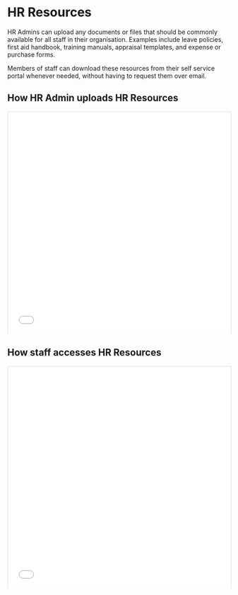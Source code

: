 HR Resources
==========

HR Admins can upload any documents or files that should be commonly available for all staff in their organisation. Examples include leave policies, first aid handbook, training manuals, appraisal templates, and expense or purchase forms.

Members of staff can download these resources from their self service portal whenever needed, without having to request them over email. 


How HR Admin uploads HR Resources
------------------------

<p style="border: 2px solid #ebebeb; min-width: 100%; border-bottom: 0 none; height: 501px;"><iframe style="border: 0 none; min-width: 100%" src="//www.iorad.com/player/105596/Self-Service-Portal-Creating-and-Managing-HR-Resource-Type---Document?src=iframe" width="100%" height="500px" allowfullscreen="true"></iframe></p><p style="display: none;"><p style="display: none;">As a CiviHR administrator, you have the access to create &lt;b&gt;&lt;i&gt;HR Resource Types&lt;/i&gt;&lt;/b&gt;&amp;nbsp;&lt;span&gt;&lt;span&gt;documents such as policies and handbooks that are shared with all staff in your organisation.&amp;nbsp;&lt;/span&gt;&lt;/span&gt;&lt;span&gt;&lt;span&gt;&lt;br&gt;&lt;br&gt;First step is to open the &lt;b&gt;&lt;i&gt;Cog icon&lt;/i&gt;&lt;/b&gt;&lt;i&gt;&lt;/i&gt; and click on &lt;b&gt;&lt;i&gt;HR Resource Types.&lt;/i&gt;&lt;/b&gt;&lt;/span&gt;&lt;/span&gt;</p><p style="display: none;">To add a new HR Resource Type click &lt;span class=&quot;&quot;&gt;&lt;i&gt;&lt;b&gt;Add HR Resource Type&lt;/b&gt;&lt;/i&gt;&lt;/span&gt;</p><p style="display: none;">This brings you to the&amp;nbsp;&lt;b&gt;&lt;i&gt;Add Term Page.&lt;/i&gt;&lt;/b&gt;&lt;i&gt;&lt;/i&gt;&lt;br&gt;&lt;br&gt;Enter the&amp;nbsp;&lt;span&gt;&lt;i&gt;&lt;b&gt;Name&lt;/b&gt;&lt;/i&gt;&amp;nbsp;of the resource type.&lt;/span&gt;&lt;br&gt;</p><p style="display: none;">&lt;span&gt;Enter a brief or detailed &lt;b&gt;&lt;i&gt;Description&lt;/i&gt;&lt;/b&gt; of the resource type.&lt;/span&gt;&lt;br&gt;</p><p style="display: none;">Click &lt;span class=&quot;&quot;&gt;&lt;i&gt;&lt;b&gt;Save.&lt;/b&gt;&lt;/i&gt;&lt;/span&gt;</p><p style="display: none;">After saving, the message&amp;nbsp;&lt;span class=&quot;&quot;&gt;&lt;i&gt;&lt;b&gt;Created new term Policy Document&lt;/b&gt;&lt;/i&gt; is displayed.&lt;/span&gt;</p><p style="display: none;">The next step is to upload the document, so that staff can download it for perusal.&lt;br&gt;&lt;br&gt;From the&amp;nbsp;&lt;i&gt;&lt;b&gt;Cog icon&lt;/b&gt;&lt;/i&gt; click on&amp;nbsp;&lt;b&gt;&lt;i&gt;Manage HR Resources.&lt;/i&gt;&lt;/b&gt;</p><p style="display: none;">Click on&amp;nbsp;&lt;span&gt;&lt;i&gt;&lt;b&gt;Add content&lt;/b&gt;&lt;/i&gt;&amp;nbsp;to create a new&amp;nbsp;&lt;b&gt;&lt;i&gt;HR Document&lt;/i&gt;&lt;/b&gt;.&lt;/span&gt;&lt;br&gt;</p><p style="display: none;">Fill in the&amp;nbsp;&lt;span&gt;&lt;i&gt;&lt;b&gt;Title&lt;/b&gt;&lt;/i&gt;&amp;nbsp;of the document for upload.&lt;/span&gt;&lt;br&gt;</p><p style="display: none;">Click on the drop down arrow to choose the&amp;nbsp;&lt;span&gt;&lt;i&gt;&lt;b&gt;Resource Type.&lt;/b&gt;&lt;/i&gt;&lt;/span&gt;&lt;br&gt;</p><p style="display: none;">For this tutorial, the &lt;b&gt;&lt;i&gt;Resource Type&lt;/i&gt;&lt;/b&gt; is &lt;b&gt;&lt;i&gt;Policy Document&lt;/i&gt;&lt;/b&gt;.&lt;br&gt;&lt;br&gt;Click to choose&amp;nbsp;&lt;span class=&quot;&quot;&gt;&lt;i&gt;&lt;b&gt;Policy Document.&lt;/b&gt;&lt;/i&gt;&lt;/span&gt;</p><p style="display: none;">Fill in a&amp;nbsp;&lt;b&gt;S&lt;/b&gt;&lt;i&gt;&lt;b&gt;hort description&lt;/b&gt;&lt;/i&gt;&amp;nbsp;of the document.&lt;br&gt;</p><p style="display: none;">Click on&amp;nbsp;&lt;span&gt;&lt;i&gt;&lt;b&gt;Choose file&amp;nbsp;&lt;/b&gt;to upload the document.&lt;/i&gt;&lt;/span&gt;&lt;br&gt;</p><p style="display: none;">Note that the size of the file for upload must be less than 2MB, also the file types are specified.&lt;br&gt;</p><p style="display: none;">Click&amp;nbsp;&lt;span&gt;&lt;i&gt;&lt;b&gt;Upload.&lt;/b&gt;&lt;/i&gt;&lt;/span&gt;&lt;br&gt;</p><p style="display: none;">Uploaded document is displayed in&amp;nbsp;&lt;b&gt;&lt;i&gt;blue text&lt;/i&gt;&lt;/b&gt;.&lt;br&gt;</p><p style="display: none;">Enter a&amp;nbsp;&lt;i&gt;&lt;b&gt;D&lt;/b&gt;&lt;/i&gt;&lt;b&gt;&lt;i&gt;escription&lt;/i&gt;&lt;/b&gt;&amp;nbsp;for the document&amp;nbsp;&lt;i&gt;&lt;/i&gt;which can be used as the label of the link to the file.&lt;br&gt;</p><p style="display: none;">You can decide to preview the document before saving it&lt;b&gt;&lt;i&gt;.&lt;/i&gt;&lt;/b&gt;&lt;br&gt;&lt;br&gt;Click&amp;nbsp;&lt;b&gt;&lt;i&gt;Preview.&lt;/i&gt;&lt;/b&gt;&lt;br&gt;</p><p style="display: none;">You can&amp;nbsp;&lt;b&gt;&lt;i&gt;Preview&lt;/i&gt;&lt;/b&gt;&lt;i&gt;&lt;/i&gt;&amp;nbsp;the&amp;nbsp;&lt;b&gt;&lt;i&gt;Trimmed version&lt;/i&gt;&lt;/b&gt;&amp;nbsp;or&amp;nbsp;&lt;b&gt;&lt;i&gt;Full version&amp;nbsp;&lt;/i&gt;&lt;/b&gt;&lt;i&gt;&lt;/i&gt;of the uploaded document and see how it looks when viewed by a staff member.</p><p style="display: none;">If you are happy with the uploaded document, proceed to&amp;nbsp;&lt;span&gt;&lt;i&gt;&lt;b&gt;Save.&lt;/b&gt;&lt;/i&gt;&lt;br&gt;&lt;br&gt;Click&amp;nbsp;&lt;b&gt;&lt;i&gt;Save&lt;/i&gt;&lt;/b&gt;&lt;/span&gt;&lt;br&gt;</p><p style="display: none;">The message&amp;nbsp;&lt;b&gt;HR documents&amp;nbsp;&lt;i&gt;&amp;lt;document name&amp;gt;&lt;/i&gt;&lt;/b&gt;&amp;nbsp;&lt;b&gt;has been created&lt;/b&gt;&amp;nbsp;is displayed with all the details of the document.&lt;br&gt;</p><p style="display: none;">To check if the document has been uploaded to the&amp;nbsp;&lt;b&gt;&lt;i&gt;Content Page&lt;/i&gt;&lt;/b&gt;&lt;i&gt;&lt;/i&gt; and published for staff download.&lt;b&gt;&lt;i&gt;&lt;br&gt;&lt;/i&gt;&lt;/b&gt;Go to the &lt;b&gt;&lt;i&gt;Cog icon&lt;/i&gt;&lt;/b&gt; and click on&amp;nbsp;&lt;b&gt;&lt;i&gt;Manage HR Resources.&lt;/i&gt;&lt;/b&gt;</p><p style="display: none;">The document can be edited either from the&amp;nbsp;&lt;b&gt;&lt;i&gt;Content Page &lt;/i&gt;&lt;/b&gt;or immediately after creation&lt;b&gt;.&lt;br&gt;&lt;/b&gt;&lt;br&gt;After you have created the document, to edit from this page, click&amp;nbsp;&lt;span class=&quot;&quot;&gt;&lt;i&gt;&lt;b&gt;Edit.&lt;/b&gt;&lt;/i&gt;&lt;/span&gt;</p><p style="display: none;">On the&amp;nbsp;&lt;b&gt;&lt;i&gt;Edit HR documents &amp;lt;name&amp;gt;&lt;/i&gt;&lt;/b&gt;&lt;i&gt;&lt;/i&gt;&amp;nbsp;page,&amp;nbsp;you can delete or fill in a few details.&lt;br&gt;</p><p style="display: none;">Click&amp;nbsp;&lt;i&gt;&lt;b&gt;Save&lt;/b&gt;&amp;nbsp;to update the changes made.&lt;/i&gt;&lt;br&gt;</p><p style="display: none;">The message&amp;nbsp;&lt;b&gt;HR documents&lt;i&gt;&amp;nbsp;&amp;lt;document name&amp;gt; has been updated&lt;/i&gt;&lt;/b&gt;&lt;i&gt;&lt;/i&gt;&amp;nbsp;is displayed.&lt;b&gt;&lt;br&gt;&lt;br&gt;&lt;/b&gt;&lt;i&gt;&lt;/i&gt;&lt;b&gt;Updated&lt;/b&gt;&lt;i&gt;&amp;nbsp;is also displayed in colour red next to the document.&lt;/i&gt;&lt;br&gt;</p><p style="display: none;">To delete any document that the organisation no longer needs, go to the&amp;nbsp;&lt;b&gt;&lt;i&gt;Cog icon&lt;/i&gt;&lt;/b&gt;&lt;i&gt;&lt;/i&gt;&amp;nbsp;and click on&amp;nbsp;&lt;b&gt;&lt;i&gt;Manage HR Resource.&amp;nbsp;&lt;/i&gt;&lt;/b&gt;&lt;i&gt;&lt;/i&gt;Here, you can see the list of all uploaded HR documents on the Content Page.&lt;br&gt;&lt;br&gt;Click&amp;nbsp;&lt;b&gt;&lt;i&gt;delete.&lt;/i&gt;&lt;/b&gt;</p><p style="display: none;">The message&amp;nbsp;&lt;span&gt;&lt;i&gt;&lt;b&gt;Are you sure you want to delete the document?&lt;/b&gt;&lt;/i&gt;&amp;nbsp;is displayed.&lt;br&gt;&lt;br&gt;You have the option to&amp;nbsp;&lt;b&gt;&lt;i&gt;Cancel&lt;/i&gt;&lt;/b&gt;&lt;i&gt;&lt;/i&gt;&amp;nbsp;the action or proceed to delete. For this example, click&amp;nbsp;&lt;b&gt;&lt;i&gt;Cancel.&lt;/i&gt;&lt;/b&gt;&lt;/span&gt;&lt;br&gt;</p><p style="display: none;">The screen automatically takes you back to the&amp;nbsp;&lt;b&gt;&lt;i&gt;Content Page&lt;/i&gt;&lt;/b&gt;.&lt;br&gt;</p><p style="display: none;">OR to proceed with the delete action, click&amp;nbsp;&lt;span&gt;&lt;i&gt;&lt;b&gt;Delete &lt;/b&gt;&lt;/i&gt;after the&lt;i&gt;&lt;b&gt;&amp;nbsp;&lt;/b&gt;&lt;/i&gt;&lt;/span&gt;message&amp;nbsp;&lt;span&gt;&lt;i&gt;&lt;b&gt;Are you sure you want to delete the document?&lt;/b&gt;&lt;/i&gt;&amp;nbsp;is displayed.&amp;nbsp;&lt;br&gt;&lt;/span&gt;&lt;br&gt;</p><p style="display: none;">The message&amp;nbsp;&lt;b&gt;HR documents&lt;i&gt;&amp;nbsp;&amp;lt;name of document&amp;gt;&amp;nbsp;&lt;/i&gt;has been deleted&lt;/b&gt;&amp;nbsp;is displayed and notice the document has automatically disappeared from the list on the Content Page.&amp;nbsp;&lt;br&gt;</p></p>

How staff accesses HR Resources
------------------------

<p style="border: 2px solid #ebebeb; min-width: 100%; border-bottom: 0 none; height: 501px;"><iframe style="border: 0 none; min-width: 100%" src="//www.iorad.com/player/105784/Self-Service-Portal-Downloading-or-Viewing-HR-Resources?src=iframe" width="100%" height="500px" allowfullscreen="true"></iframe></p><p style="display: none;"><p style="display: none;">As a CiviHR staff, you can see and download documents such as policies and handbooks that are shared with all staff in your organisation. Staff can&amp;nbsp;download&amp;nbsp;the ones they would like to look at.&lt;br&gt;&lt;br&gt;Click on&amp;nbsp;&lt;b&gt;&lt;i&gt;HR Resources.&lt;/i&gt;&lt;/b&gt;</p><p style="display: none;">This section contains documents such as policies and handbooks that are shared with all staff in your organisation.&lt;br&gt;&lt;br&gt;To download or view a document, you can either enter the &lt;b&gt;&lt;i&gt;Keywords&lt;/i&gt;&lt;/b&gt; or click the drop down arrow to choose from the resource type.&amp;nbsp;</p><p style="display: none;">Enter the &lt;b&gt;&lt;i&gt;Keyword&lt;/i&gt;&lt;/b&gt;&lt;i&gt;&lt;/i&gt; and click on &lt;b&gt;&lt;i&gt;Filter&lt;/i&gt;&lt;/b&gt;&lt;i&gt;&lt;/i&gt;.&amp;nbsp;For this tutorial, &lt;b&gt;&lt;i&gt;Keyword&lt;/i&gt;&lt;/b&gt;&lt;i&gt;&lt;/i&gt; is Maternity.</p><p style="display: none;">OR click the drop down arrow to choose the HR Resource type.&amp;nbsp;&lt;br&gt;</p><p style="display: none;">For this tutorial, click on&amp;nbsp;&lt;b&gt;&lt;i&gt;Policy Document&lt;/i&gt;&lt;/b&gt;&lt;i&gt;&lt;/i&gt;.</p><p style="display: none;">Click &lt;span class=&quot;&quot;&gt;&lt;i&gt;&lt;b&gt;Filter&lt;/b&gt;&lt;/i&gt;&lt;/span&gt;</p><p style="display: none;">The filtered result for Policy Document is listed on the page.&lt;br&gt;&lt;br&gt;For this tutorial it is&lt;i&gt;&lt;b&gt;&amp;nbsp;Maternity Leave Booklet.&lt;/b&gt;&lt;/i&gt;&lt;br&gt;</p><p style="display: none;">You can download or view the document.&lt;br&gt;&lt;br&gt;Click on&amp;nbsp;&lt;b&gt;&lt;i&gt;See Resources&lt;/i&gt;&lt;/b&gt;&lt;i&gt;&lt;/i&gt;&amp;nbsp;to view the document.&lt;i&gt;&lt;b&gt;&lt;br&gt;&lt;/b&gt;&lt;/i&gt;&lt;br&gt;</p><p style="display: none;"></p></p>
